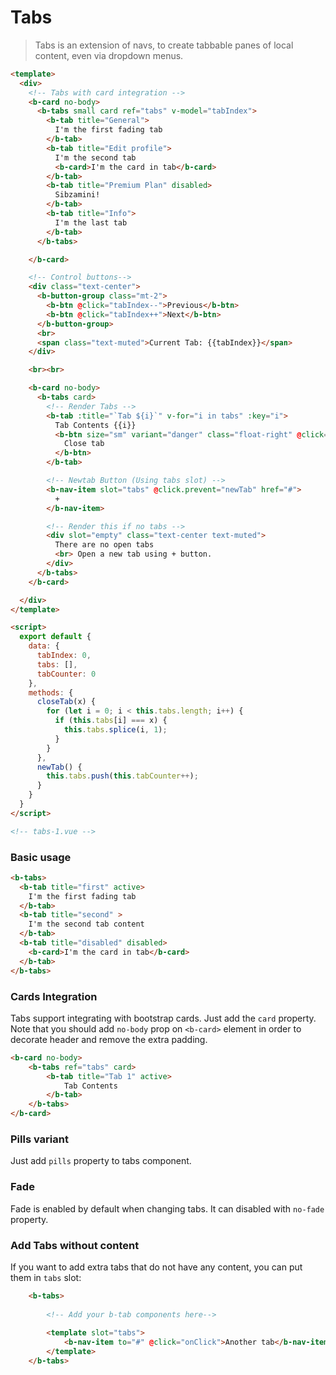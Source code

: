 # Tabs

> Tabs is an extension of navs, to create tabbable panes of local content, even via dropdown menus.

```html
<template>
  <div>
    <!-- Tabs with card integration -->
    <b-card no-body>
      <b-tabs small card ref="tabs" v-model="tabIndex">
        <b-tab title="General">
          I'm the first fading tab
        </b-tab>
        <b-tab title="Edit profile">
          I'm the second tab
          <b-card>I'm the card in tab</b-card>
        </b-tab>
        <b-tab title="Premium Plan" disabled>
          Sibzamini!
        </b-tab>
        <b-tab title="Info">
          I'm the last tab
        </b-tab>
      </b-tabs>

    </b-card>

    <!-- Control buttons-->
    <div class="text-center">
      <b-button-group class="mt-2">
        <b-btn @click="tabIndex--">Previous</b-btn>
        <b-btn @click="tabIndex++">Next</b-btn>
      </b-button-group>
      <br>
      <span class="text-muted">Current Tab: {{tabIndex}}</span>
    </div>

    <br><br>

    <b-card no-body>
      <b-tabs card>
        <!-- Render Tabs -->
        <b-tab :title="`Tab ${i}`" v-for="i in tabs" :key="i">
          Tab Contents {{i}}
          <b-btn size="sm" variant="danger" class="float-right" @click="()=>closeTab(i)">
            Close tab
          </b-btn>
        </b-tab>

        <!-- Newtab Button (Using tabs slot) -->
        <b-nav-item slot="tabs" @click.prevent="newTab" href="#">
          +
        </b-nav-item>

        <!-- Render this if no tabs -->
        <div slot="empty" class="text-center text-muted">
          There are no open tabs
          <br> Open a new tab using + button.
        </div>
      </b-tabs>
    </b-card>

  </div>
</template>

<script>
  export default {
    data: {
      tabIndex: 0,
      tabs: [],
      tabCounter: 0
    },
    methods: {
      closeTab(x) {
        for (let i = 0; i < this.tabs.length; i++) {
          if (this.tabs[i] === x) {
            this.tabs.splice(i, 1);
          }
        }
      },
      newTab() {
        this.tabs.push(this.tabCounter++);
      }
    }
  }
</script>

<!-- tabs-1.vue -->
```

### Basic usage

```html
<b-tabs>
  <b-tab title="first" active>
    I'm the first fading tab
  </b-tab>
  <b-tab title="second" >
    I'm the second tab content
  </b-tab>
  <b-tab title="disabled" disabled>
    <b-card>I'm the card in tab</b-card>
  </b-tab>
</b-tabs>
```

### Cards Integration

Tabs support integrating with bootstrap cards. Just add the `card` property. Note
that you should add `no-body` prop on `<b-card>` element in order to decorate header
and remove the extra padding.

```html
<b-card no-body>
    <b-tabs ref="tabs" card>
        <b-tab title="Tab 1" active>
            Tab Contents
        </b-tab>
    </b-tabs>
</b-card>
```

### Pills variant

Just add `pills` property to tabs component.

### Fade

Fade is enabled by default when changing tabs. It can disabled with `no-fade` property.

### Add Tabs without content

If you want to add extra tabs that do not have any content, you can put them in `tabs` slot:

```html
    <b-tabs>
    
        <!-- Add your b-tab components here-->
    
        <template slot="tabs">
            <b-nav-item to="#" @click="onClick">Another tab</b-nav-item>
        </template>
    </b-tabs>
```
